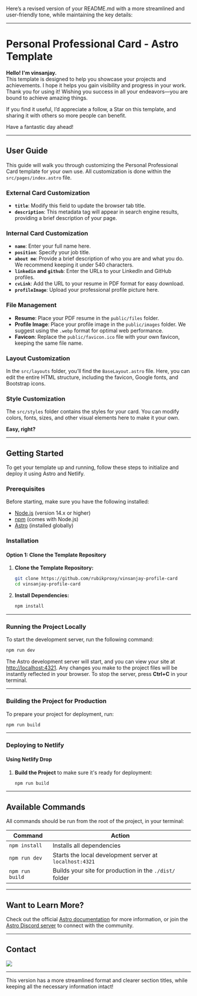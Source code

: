 Here’s a revised version of your README.md with a more streamlined and user-friendly tone, while maintaining the key details:

---

# Personal Professional Card - Astro Template

**Hello! I'm vinsanjay.**  
This template is designed to help you showcase your projects and achievements. I hope it helps you gain visibility and progress in your work. Thank you for using it! Wishing you success in all your endeavors—you are bound to achieve amazing things.

If you find it useful, I’d appreciate a follow, a Star on this template, and sharing it with others so more people can benefit.

Have a fantastic day ahead!

---

## User Guide

This guide will walk you through customizing the Personal Professional Card template for your own use. All customization is done within the `src/pages/index.astro` file.

### External Card Customization

- **`title`**: Modify this field to update the browser tab title.
- **`description`**: This metadata tag will appear in search engine results, providing a brief description of your page.

### Internal Card Customization

- **`name`**: Enter your full name here.
- **`position`**: Specify your job title.
- **`about me`**: Provide a brief description of who you are and what you do. We recommend keeping it under 540 characters.
- **`linkedin` and `github`**: Enter the URLs to your LinkedIn and GitHub profiles.
- **`cvLink`**: Add the URL to your resume in PDF format for easy download.
- **`profileImage`**: Upload your professional profile picture here.

### File Management

- **Resume**: Place your PDF resume in the `public/files` folder.
- **Profile Image**: Place your profile image in the `public/images` folder. We suggest using the `.webp` format for optimal web performance.
- **Favicon**: Replace the `public/favicon.ico` file with your own favicon, keeping the same file name.

### Layout Customization

In the `src/layouts` folder, you’ll find the `BaseLayout.astro` file. Here, you can edit the entire HTML structure, including the favicon, Google fonts, and Bootstrap icons.

### Style Customization

The `src/styles` folder contains the styles for your card. You can modify colors, fonts, sizes, and other visual elements here to make it your own.

**Easy, right?**

---

## Getting Started

To get your template up and running, follow these steps to initialize and deploy it using Astro and Netlify.

### Prerequisites

Before starting, make sure you have the following installed:

- [Node.js](https://nodejs.org/) (version 14.x or higher)
- [npm](https://www.npmjs.com/) (comes with Node.js)
- [Astro](https://astro.build/) (installed globally)

### Installation

#### Option 1: Clone the Template Repository

1. **Clone the Template Repository:**

    ```bash
    git clone https://github.com/rubikproxy/vinsanjay-profile-card
    cd vinsanjay-profile-card
    ```

2. **Install Dependencies:**

    ```bash
    npm install
    ```

---

### Running the Project Locally

To start the development server, run the following command:

```bash
npm run dev
```

The Astro development server will start, and you can view your site at [http://localhost:4321](http://localhost:4321). Any changes you make to the project files will be instantly reflected in your browser. To stop the server, press **Ctrl+C** in your terminal.

---

### Building the Project for Production

To prepare your project for deployment, run:

```bash
npm run build
```

---

### Deploying to Netlify

#### Using Netlify Drop

1. **Build the Project** to make sure it's ready for deployment:

   ```bash
   npm run build
   ```

---

## Available Commands

All commands should be run from the root of the project, in your terminal:

| Command               | Action                                               |
| --------------------- | ---------------------------------------------------- |
| `npm install`         | Installs all dependencies                           |
| `npm run dev`         | Starts the local development server at `localhost:4321` |
| `npm run build`       | Builds your site for production in the `./dist/` folder |

---

## Want to Learn More?

Check out the official [Astro documentation](https://docs.astro.build) for more information, or join the [Astro Discord server](https://astro.build/chat) to connect with the community.

---

## Contact

[![](https://img.shields.io/badge/LinkedIn-0077B5?style=for-the-badge&logo=linkedin&logoColor=white)](https://www.linkedin.com/in/rubikproxy)

--- 

This version has a more streamlined format and clearer section titles, while keeping all the necessary information intact!